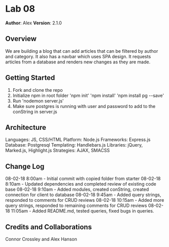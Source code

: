 # Lab 08

**Author**: Alex
**Version**: 2.1.0 

## Overview
<!-- Provide a high level overview of what this application is and why you are building it, beyond the fact that it’s an assignment for a Code Fellows 301 class. (i.e. What’s your problem domain?) -->
We are building a blog that can add articles that can be filtered by author and category.  It also has a navbar which uses SPA design. It requests articles from a database and renders new changes as they are made.

## Getting Started
<!-- What are the steps that a user must take in order to build this app on their own machine and get it running? -->

1. Fork and clone the repo
2. Initialize npm in root folder
  'npm init'
  'npm install'
  'npm install pg --save'
3. Run 'nodemon server.js'
4. Make sure postgres is running with user and password to add to the conString in server.js

## Architecture
<!-- Provide a detailed description of the application design. What technologies (languages, libraries, etc) you’re using, and any other relevant design information. -->

Languages: JS, CSS/HTML
Platform: Node.js
Frameworks: Express.js
Database: Postgresql
Templating: Handlebars.js
Libraries: jQuery, Marked.js, Highlight.js
Strategies: AJAX, SMACSS

## Change Log
<!-- Use this are to document the iterative changes made to your application as each feature is successfully implemented. Use time stamps. Here’s an examples: -->

08-02-18 8:00am - Initial commit with copied folder from starter
08-02-18 8:10am - Updated dependencies and completed review of existing code base
08-02-18 9:10am - Added modules, created conString, created connection for client to database
08-02-18 9:45am - Added query strings, responded to comments for CRUD reviews
08-02-18 10:15am - Added more query strings, responded to remaining comments for CRUD reviews
08-02-18 11:05am - Added README.md, tested queries, fixed bugs in queries.


## Credits and Collaborations
<!-- Give credit (and a link) to other people or resources that helped you build this application. --> Connor Crossley and Alex Hanson